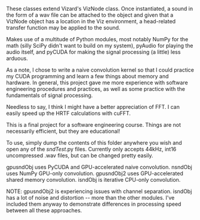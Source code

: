 These classes extend Vizard's VizNode class. Once instantiated,
a sound in the form of a wav file can be attached to the object
and given that a VizNode object has a location in the Viz 
environment, a head-related transfer function may be
applied to the sound.

Makes use of a multitude of Python modules, most notably NumPy
for the math (silly SciPy didn't want to build on my system),
pyAudio for playing the audio itself, and pyCUDA for making the
signal processing (a little) less arduous.

As a note, I chose to write a naive convolution kernel so that
I could practice my CUDA programming and learn a few things about
memory and hardware. In general, this project gave me more
experience with software engineering procedures and practices, as 
well as some practice with the fundamentals of signal processing.

Needless to say, I think I might have a better appreciation of
FFT. I can easily speed up the HRTF calculations with cuFFT.

This is a final project for a software engineering course. 
Things are not necessarily efficient, but they are educational!

To use, simply dump the contents of this folder anywhere you
wish and open any of the *sndTest*.py files. Currently only
accepts 44kHz, int16 uncompressed .wav files, but can be changed
pretty easily.

gpusndObj uses PyCUDA and GPU-accelerated naive convolution.
nsndObj uses NumPy GPU-only convolution.
gpusndObj2 uses GPU-accelerated shared memory convolution.
isndObj is iterative CPU-only convolution.

NOTE: gpusndObj2 is experiencing issues with channel separation.
isndObj has a lot of noise and distortion -- more than the other
modules. I've included them anyway to demonstrate differences in
processing speed between all these approaches.